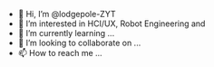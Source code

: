 - 👋 Hi, I’m @lodgepole-ZYT
- 👀 I’m interested in HCI/UX, Robot Engineering and 
- 🌱 I’m currently learning ...
- 💞️ I’m looking to collaborate on ...
- 📫 How to reach me ...
